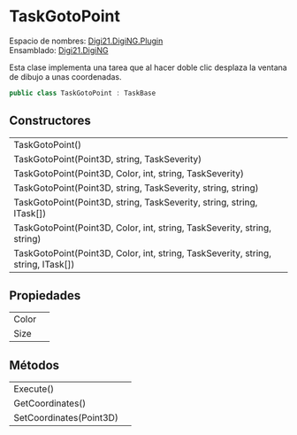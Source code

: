 # TaskGotoPoint

Espacio de nombres: [Digi21.DigiNG.Plugin](../)  
Ensamblado: [Digi21.DigiNG](../../digi21.diging/)

Esta clase implementa una tarea que al hacer doble clic desplaza la ventana de dibujo a unas coordenadas.

```csharp
public class TaskGotoPoint : TaskBase
```

## Constructores

|  |  |
| :--- | :--- |
| TaskGotoPoint\(\) |  |
| TaskGotoPoint\(Point3D, string, TaskSeverity\) |  |
| TaskGotoPoint\(Point3D, Color, int, string, TaskSeverity\) |  |
| TaskGotoPoint\(Point3D, string, TaskSeverity, string, string\) |  |
| TaskGotoPoint\(Point3D, string, TaskSeverity, string, string, ITask\[\]\) |  |
| TaskGotoPoint\(Point3D, Color, int, string, TaskSeverity, string, string\) |  |
| TaskGotoPoint\(Point3D, Color, int, string, TaskSeverity, string, string, ITask\[\]\) |  |

## Propiedades

|  |  |
| :--- | :--- |
| Color |  |
| Size |  |

## Métodos

|  |  |
| :--- | :--- |
| Execute\(\) |  |
| GetCoordinates\(\) |  |
| SetCoordinates\(Point3D\) |  |

